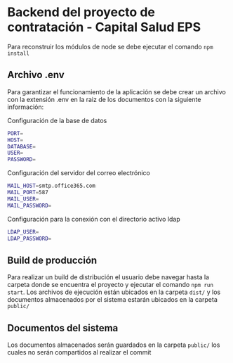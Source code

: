 # Backend del proyecto de contratación - Capital Salud EPS

Para reconstruir los módulos de node se debe ejecutar el comando `npm install`

## Archivo .env

Para garantizar el funcionamiento de la aplicación se debe crear un archivo con la extensión .env en la raiz de los documentos con la siguiente información:

Configuración de la base de datos
```sh
PORT=
HOST=
DATABASE=
USER=
PASSWORD=
```

Configuración del servidor del correo electrónico
```sh
MAIL_HOST=smtp.office365.com
MAIL_PORT=587
MAIL_USER=
MAIL_PASSWORD=
```

Configuración para la conexión con el directorio activo ldap
```sh
LDAP_USER=
LDAP_PASSWORD=
```

## Build de producción

Para realizar un build de distribución el usuario debe navegar hasta la carpeta donde se encuentra el proyecto y ejecutar el comando `npm run start`. Los archivos de ejecución están ubicados en la carpeta `dist/` y los documentos almacenados por el sistema estarán ubicados en la carpeta `public/`

## Documentos del sistema

Los documentos almacenados serán guardados en la carpeta `public/` los cuales no serán compartidos al realizar el commit